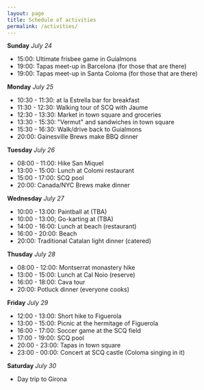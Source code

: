 ```yaml
---
layout: page
title: Schedule of activities
permalink: /activities/
---
```



<b>Sunday</b><em> July 24</em>
<ul>
    <li> 15:00: Ultimate frisbee game in Guialmons
    <li> 19:00: Tapas meet-up in Barcelona (for those that are there)   
    <li> 19:00: Tapas meet-up in Santa Coloma (for those that are there)
</ul>

<b>Monday</b><em> July 25</em>
<ul>
    <li> 10:30 - 11:30: at la Estrella bar for breakfast 
    <li> 11:30 - 12:30: Walking tour of SCQ with Jaume
    <li> 12:30 - 13:30: Market in town square and groceries
    <li> 13:30 - 15:30: "Vermut" and sandwiches in town square
    <li> 15:30 - 16:30: Walk/drive back to Guialmons
    <li> 20:00: Gainesville Brews make BBQ dinner</ul>
</ul>


<b>Tuesday</b><em> July 26</em>
<ul>
    <li> 08:00 - 11:00: Hike San Miquel
    <li> 13:00 - 15:00: Lunch at Colomi restaurant
    <li> 15:00 - 17:00: SCQ pool
    <li> 20:00: Canada/NYC Brews make dinner
</ul>


<b>Wednesday</b><em> July 27</em>
<ul>
    <li> 10:00 - 13:00: Paintball at (TBA)
    <li> 10:00 - 13:00; Go-karting at (TBA)
    <li> 14:00 - 16:00: Lunch at beach (restaurant)
    <li> 16:00 - 20:00: Beach
    <li> 20:00: Traditional Catalan light dinner (catered)
</ul>


<b>Thusday</b><em> July 28</em>
<ul>
    <li> 08:00 - 12:00: Montserrat monastery hike
    <li> 13:00 - 15:00: Lunch at Cal Noio (reserve)
    <li> 16:00 - 18:00: Cava tour
    <li> 20:00: Potluck dinner (everyone cooks)
</ul>


<b>Friday</b><em> July 29</em>
<ul>
    <li> 12:00 - 13:00: Short hike to Figuerola
    <li> 13:00 - 15:00: Picnic at the hermitage of Figuerola
    <li> 16:00 - 17:00: Soccer game at the SCQ field
    <li> 17:00 - 19:00: SCQ pool
    <li> 20:00 - 23:00: Tapas in town square
    <li> 23:00 - 00:00: Concert at SCQ castle (Coloma singing in it)
</ul>

<b>Saturday</b><em> July 30</em>
<ul>
    <li> Day trip to Girona
</ul>

